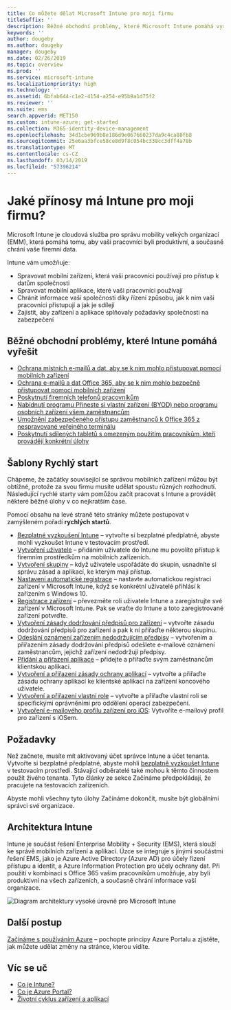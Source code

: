 ```yaml
---
title: Co můžete dělat Microsoft Intune pro moji firmu
titleSuffix: ''
description: Běžné obchodní problémy, které Microsoft Intune pomáhá vyřešit.
keywords: ''
author: dougeby
ms.author: dougeby
manager: dougeby
ms.date: 02/26/2019
ms.topic: overview
ms.prod: ''
ms.service: microsoft-intune
ms.localizationpriority: high
ms.technology: ''
ms.assetid: 6bfab644-c1e2-4154-a254-e95b9a1d75f2
ms.reviewer: ''
ms.suite: ems
search.appverid: MET150
ms.custom: intune-azure; get-started
ms.collection: M365-identity-device-management
ms.openlocfilehash: 34d1cbe969b8e186d9e067660237da9c4ca88fb8
ms.sourcegitcommit: 25e6aa3bfce58ce8d9f8c054bc338cc3dff4a78b
ms.translationtype: MT
ms.contentlocale: cs-CZ
ms.lasthandoff: 03/14/2019
ms.locfileid: "57396214"
---
```

# <a name="what-can-intune-do-for-my-company"></a>Jaké přínosy má Intune pro moji firmu?
Microsoft Intune je cloudová služba pro správu mobility velkých organizací (EMM), která pomáhá tomu, aby vaši pracovníci byli produktivní, a současně chrání vaše firemní data.

Intune vám umožňuje:

- Spravovat mobilní zařízení, která vaši pracovníci používají pro přístup k datům společnosti
- Spravovat mobilní aplikace, které vaši pracovníci používají
- Chránit informace vaší společnosti díky řízení způsobu, jak k nim vaši pracovníci přistupují a jak je sdílejí
- Zajistit, aby zařízení a aplikace splňovaly požadavky společnosti na zabezpečení

## <a name="common-business-problems-that-intune-helps-solve"></a>Běžné obchodní problémy, které Intune pomáhá vyřešit

* [Ochrana místních e-mailů a dat, aby se k nim mohlo přistupovat pomocí mobilních zařízení](common-scenarios.md#protecting-your-on-premises-email-and-data-so-it-can-be-safely-accessed-by-mobile-devices)
* [Ochrana e-mailů a dat Office 365, aby se k nim mohlo bezpečně přistupovat pomocí mobilních zařízení](common-scenarios.md#protecting-your-office-365-email-and-data-so-it-can-be-safely-accessed-by-mobile-devices)
* [Poskytnutí firemních telefonů pracovníkům](common-scenarios.md#issue-corporate-owned-phones-to-your-employees)
* [Nabídnutí programu Přineste si vlastní zařízení (BYOD) nebo programu osobních zařízení všem zaměstnancům](common-scenarios.md#offer-a-bring-your-own-device-program-to-all-employees)
* [Umožnění zabezpečeného přístupu zaměstnanců k Office 365 z nespravované veřejného terminálu](common-scenarios.md#enable-your-employees-to-securely-access-office-365-from-an-unmanaged-public-kiosk)
* [Poskytnutí sdílených tabletů s omezeným použitím pracovníkům, kteří provádějí konkrétní úlohy](common-scenarios.md#issue-limited-use-shared-tablets-to-your-employees)

## <a name="quickstarts"></a>Šablony Rychlý start

Chápeme, že začátky související se správou mobilních zařízení můžou být obtížné, protože za svou firmu musíte udělat spoustu různých rozhodnutí. Následující rychlé starty vám pomůžou začít pracovat s Intune a provádět některé běžné úlohy v co nejkratším čase.

Pomocí obsahu na levé straně této stránky můžete postupovat v zamýšleném pořadí **rychlých startů**.

- [Bezplatné vyzkoušení Intune](free-trial-sign-up.md) – vytvořte si bezplatné předplatné, abyste mohli vyzkoušet Intune v testovacím prostředí.    
- [Vytvoření uživatele](quickstart-create-user.md) – přidáním uživatele do Intune mu povolíte přístup k firemním prostředkům na mobilních zařízeních.
- [Vytvoření skupiny](quickstart-create-group.md) – když uživatele uspořádáte do skupin, usnadníte si správu zásad a aplikací, ke kterým mají přístup.
- [Nastavení automatické registrace](quickstart-setup-auto-enrollment.md) – nastavte automatickou registraci zařízení v Microsoft Intune, když se konkrétní uživatelé přihlásí k zařízením s Windows 10.
- [Registrace zařízení](quickstart-enroll-windows-device.md) – převezměte roli uživatele Intune a zaregistrujte své zařízení v Microsoft Intune. Pak se vraťte do Intune a toto zaregistrované zařízení potvrďte.
- [Vytvoření zásady dodržování předpisů pro zařízení](quickstart-set-password-length-android.md) – vytvořte zásadu dodržování předpisů pro zařízení a pak k ní přiřaďte některou skupinu.
- [Odeslání oznámení zařízením nedodržujícím předpisy](quickstart-send-notification.md) – vytvořením a přiřazením zásady dodržování předpisů odešlete e-mailové oznámení zaměstnancům, jejichž zařízení nedodržují předpisy.
- [Přidání a přiřazení aplikace](quickstart-add-assign-app.md) – přidejte a přiřaďte svým zaměstnancům klientskou aplikaci.
- [Vytvoření a přiřazení zásady ochrany aplikací](quickstart-create-assign-app-policy.md) – vytvořte a přiřaďte zásadu ochrany aplikací ke klientské aplikaci na zařízení koncového uživatele.
- [Vytvoření a přiřazení vlastní role](quickstart-create-custom-role.md) – vytvořte a přiřaďte vlastní roli se specifickými oprávněními pro oddělení operací zabezpečení. 
- [Vytvoření e-mailového profilu zařízení pro iOS](quickstart-email-profile.md): Vytvoříte e-mailový profil pro zařízení s iOSem.

## <a name="prerequisites"></a>Požadavky

Než začnete, musíte mít aktivovaný účet správce Intune a účet tenanta. Vytvořte si bezplatné předplatné, abyste mohli [bezplatně vyzkoušet Intune](free-trial-sign-up.md) v testovacím prostředí. Stávající odběratelé také mohou k těmto činnostem použít živého tenanta. Tyto články ze sekce Začínáme předpokládají, že pracujete na testovacích zařízeních.

Abyste mohli všechny tyto úlohy Začínáme dokončit, musíte být globálními správci své organizace.

## <a name="intune-architecture"></a>Architektura Intune

Intune je součást řešení Enterprise Mobility + Security (EMS), která slouží ke správě mobilních zařízení a aplikací. Úzce se integruje s jinými součástmi řešení EMS, jako je Azure Active Directory (Azure AD) pro účely řízení přístupu a identit, a Azure Information Protection pro účely ochrany dat. Při použití v kombinaci s Office 365 vašim pracovníkům umožňuje, aby byli produktivní na všech zařízeních, a současně chrání informace vaší organizace.

![Diagram architektury vysoké úrovně pro Microsoft Intune](/intune/media/intunearchitecture.svg)

## <a name="next-steps"></a>Další postup

[Začínáme s používáním Azure](get-started-azure.md) – pochopte principy Azure Portalu a zjistěte, jak můžete udělat změny na stránce, kterou vidíte.

## <a name="learn-more"></a>Víc se uč

* [Co je Intune?](introduction-intune.md)
* [Co je Azure Portal?](what-is-intune.md)
* [Životní cyklus zařízení a aplikací](introduction-device-app-lifecycles.md)
